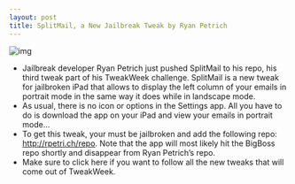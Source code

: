```yaml
---
layout: post
title: SplitMail, a New Jailbreak Tweak by Ryan Petrich
---
```

![img](http://media.idownloadblog.com/wp-content/uploads/2011/06/splitmail.jpg)
* Jailbreak developer Ryan Petrich just pushed SplitMail to his repo, his third tweak part of his TweakWeek challenge. SplitMail is a new tweak for jailbroken iPad that allows to display the left column of your emails in portrait mode in the same way it does while in landscape mode.
* As usual, there is no icon or options in the Settings app. All you have to do is download the app on your iPad and view your emails in portrait mode…
* To get this tweak, your must be jailbroken and add the following repo: http://rpetri.ch/repo. Note that the app will most likely hit the BigBoss repo shortly and disappear from Ryan Petrich’s repo.
* Make sure to click here if you want to follow all the new tweaks that will come out of TweakWeek.

